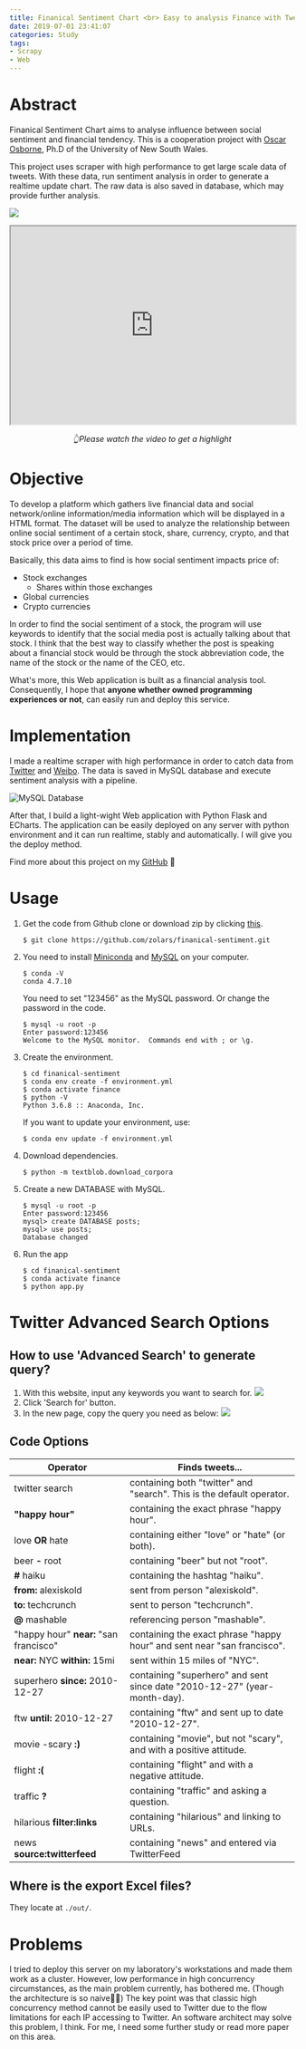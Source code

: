 ```yaml
---
title: Finanical Sentiment Chart <br> Easy to analysis Finance with Tweets' Sentiments
date: 2019-07-01 23:41:07
categories: Study
tags:
- Scrapy
- Web
---
```


# Abstract

Finanical Sentiment Chart aims to analyse influence between social sentiment and financial tendency. This is a cooperation project with [Oscar Osborne](https://www.linkedin.com/in/oscarosborne), Ph.D of the University of New South Wales.

This project uses scraper with high performance to get large scale data of tweets. With these data, run sentiment analysis in order to generate a realtime update chart. The raw data is also saved in database, which may provide further analysis.

![](https://raw.githubusercontent.com/zolars/pic-bed/master/img/20191007211343.png)

<!--more-->

<iframe allowtransparency="false" height="350" src="https://drive.google.com/file/d/12Z8ZbeNHNtZHSf6XzPC5iZj8-QX8_Zso/preview" width="100%"></iframe>
<p align="center"><i>👆Please watch the video to get a highlight</i></p>

# Objective

To develop a platform which gathers live financial data and social network/online information/media information which will be displayed in a HTML format. The dataset will be used to analyze the relationship between online social sentiment of a certain stock, share, currency, crypto, and that stock price over a period of time.

Basically, this data aims to find is how social sentiment impacts price of:

* Stock exchanges
  * Shares within those exchanges
* Global currencies
* Crypto currencies

In order to find the social sentiment of a stock, the program will use keywords to identify that the social media post is actually talking about that stock. I think that the best way to classify whether the post is speaking about a financial stock would be through the stock abbreviation code, the name of the stock or the name of the CEO, etc.

What's more, this Web application is built as a financial analysis tool. Consequently, I hope that **anyone whether owned programming experiences or not**, can easily run and deploy this service.

# Implementation

I made a realtime scraper with high performance in order to catch data from [Twitter](https://www.twitter.com) and [Weibo](https://www.weibo.com). The data is saved in MySQL database and execute sentiment analysis with a pipeline.

![MySQL Database](https://raw.githubusercontent.com/zolars/pic-bed/master/20190707234203.png)

After that, I build a light-wight Web application with Python Flask and ECharts. The application can be easily deployed on any server with python environment and it can run realtime, stably and automatically. I will give you the deploy method.

Find more about this project on my [GitHub](https://github.com/zolars/financial-sentiment) 🙋‍

# Usage

1. Get the code from Github clone or download zip by clicking [this](https://github.com/zolars/financial-sentiment/archive/master.zip).
    ```
    $ git clone https://github.com/zolars/finanical-sentiment.git
    ```

2. You need to install [Miniconda](https://docs.conda.io/en/latest/miniconda.html) and [MySQL](http://dev.mysql.com/downloads/mysql/) on your computer.
    ```
    $ conda -V
    conda 4.7.10
    ```

    You need to set "123456" as the MySQL password. Or change the password in the code.

    ```
    $ mysql -u root -p
    Enter password:123456
    Welcome to the MySQL monitor.  Commands end with ; or \g.
    ```

3. Create the environment.
    ```
    $ cd finanical-sentiment
    $ conda env create -f environment.yml
    $ conda activate finance
    $ python -V
    Python 3.6.8 :: Anaconda, Inc. 
    ```

    If you want to update your environment, use:
    ```
    $ conda env update -f environment.yml
    ```

4. Download dependencies.
    ```
    $ python -m textblob.download_corpora
    ```

5. Create a new DATABASE with MySQL.
    ```
    $ mysql -u root -p
    Enter password:123456
    mysql> create DATABASE posts;
    mysql> use posts;
    Database changed
    ```

6. Run the app
    ```
    $ cd finanical-sentiment
    $ conda activate finance
    $ python app.py
    ```

# Twitter Advanced Search Options

## How to use 'Advanced Search' to generate query?

1. With this website, input any keywords you want to search for.
    ![](https://raw.githubusercontent.com/zolars/pic-bed/master/20190724022657.png)
2. Click 'Search for' button.
3. In the new page, copy the query you need as below:
    ![](https://raw.githubusercontent.com/zolars/pic-bed/master/20190724023017.png)

## Code Options

| Operator                               | Finds tweets...                                                           |
| -------------------------------------- | ------------------------------------------------------------------------- |
| twitter search                         | containing both "twitter" and "search". This is the default operator.     |
| **"**happy hour**"**                   | containing the exact phrase "happy hour".                                 |
| love **OR** hate                       | containing either "love" or "hate" (or both).                             |
| beer **-** root                        | containing "beer" but not "root".                                         |
| **#** haiku                            | containing the hashtag "haiku".                                           |
| **from:** alexiskold                   | sent from person "alexiskold".                                            |
| **to:** techcrunch                     | sent to person "techcrunch".                                              |
| **@** mashable                         | referencing person "mashable".                                            |
| "happy hour" **near:** "san francisco" | containing the exact phrase "happy hour" and sent near "san francisco".   |
| **near:** NYC **within:** 15mi         | sent within 15 miles of "NYC".                                            |
| superhero **since:** 2010-12-27        | containing "superhero" and sent since date "2010-12-27" (year-month-day). |
| ftw **until:** 2010-12-27              | containing "ftw" and sent up to date "2010-12-27".                        |
| movie -scary **:)**                    | containing "movie", but not "scary", and with a positive attitude.        |
| flight **:(**                          | containing "flight" and with a negative attitude.                         |
| traffic **?**                          | containing "traffic" and asking a question.                               |
| hilarious **filter:links**             | containing "hilarious" and linking to URLs.                               |
| news **source:twitterfeed**            | containing "news" and entered via TwitterFeed                             |

## Where is the export Excel files?

They locate at `./out/`.

# Problems

I tried to deploy this server on my laboratory's workstations and made them work as a cluster. However, low performance in high concurrency circumstances, as the main problem currently, has bothered me. (Though the architecture is so naive🤷‍♀️) The key point was that classic high concurrency method cannot be easily used to Twitter due to the flow limitations for each IP accessing to Twitter. An software architect may solve this problem, I think. For me, I need some further study or read more paper on this area.